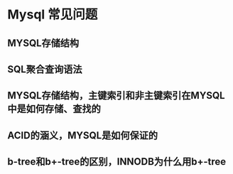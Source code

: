 # Mysql 常见问题
## MYSQL存储结构
## SQL聚合查询语法
## MYSQL存储结构，主键索引和非主键索引在MYSQL中是如何存储、查找的
## ACID的涵义，MYSQL是如何保证的
## b-tree和b+-tree的区别，INNODB为什么用b+-tree